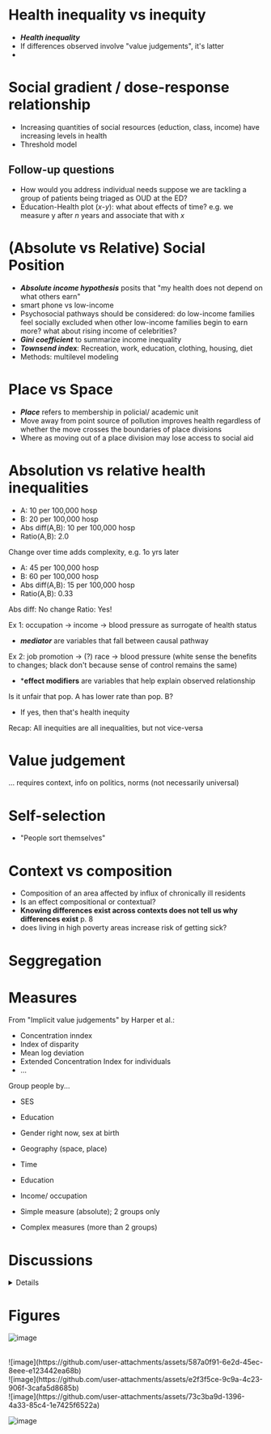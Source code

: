 # Health inequality vs inequity

- ***Health inequality*** 
- If differences observed involve "value judgements", it's latter
- 

# Social gradient / dose-response relationship


- Increasing quantities of social resources (eduction, class, income) have increasing levels in health
- Threshold model

## Follow-up questions

- How would you address individual needs suppose we are tackling a group of patients being triaged as OUD at the ED?
- Education-Health plot ($x$-$y$): what about effects of time? e.g. we measure y after $n$ years and associate that with $x$


 
 # (Absolute vs Relative) Social Position

- ***Absolute income hypothesis*** posits that "my health does not depend on what others earn"
- smart phone vs low-income
- Psychosocial pathways should be considered: do low-income families feel socially excluded when other low-income families begin to earn more? what about rising income of celebrities?
- ***Gini coefficient*** to summarize income inequality
- ***Townsend ind*ex**: Recreation, work, education, clothing, housing, diet
- Methods: multilevel modeling

# Place vs Space 
- ***Place*** refers to membership in policial/ academic unit
- Move away from point source of pollution improves health regardless of whether the move crosses the boundaries of place divisions
- Where as moving out of a place division may lose access to social aid

 # Absolution vs relative health inequalities

 - A: 10 per 100,000 hosp
 - B: 20 per 100,000 hosp
 - Abs diff(A,B): 10 per 100,000 hosp
 - Ratio(A,B): 2.0

Change over time adds complexity, e.g. 1o yrs later
- A: 45 per 100,000 hosp
- B: 60 per 100,000 hosp
- Abs diff(A,B): 15 per 100,000 hosp
- Ratio(A,B): 0.33

Abs diff: No change
Ratio: Yes!

Ex 1: occupation -> income -> blood pressure as surrogate of health status
- ***mediator*** are variables that fall between causal pathway

Ex 2: job promotion -> (?) race -> blood pressure (white sense the benefits to changes; black don't because sense of control remains the same)
- ***effect modifiers** are variables that help explain observed relationship

Is it unfair that pop. A has lower rate than pop. B?
- If yes, then that's health inequity

Recap: All inequities are all inequalities, but not vice-versa


# Value judgement

... requires context, info on politics, norms (not necessarily universal)


# Self-selection

- "People sort themselves"

# Context vs composition 

- Composition of an area affected by influx of chronically ill residents
- Is an effect compositional or contextual?
- **Knowing differences exist across contexts does not tell us why differences exist** p. 8
- does living in high poverty areas increase risk of getting sick?


# Seggregation

# Measures

From "Implicit value judgements" by Harper et al.:
- Concentration inndex
- Index of disparity
- Mean log deviation
- Extended Concentration Index for individuals
- ...


Group people by...

- SES
- Education
- Gender right now, sex at birth
- Geography (space, place)
- Time
- Education
- Income/ occupation


- Simple measure (absolute); 2 groups only
- Complex measures (more than 2 groups)


# Discussions

<details>
 
- Risk ratio ~= Odds ratio


Odds ratio
- confusing for researchers
- "weak but significant"
- OR~1; not probability; behaviour depend on how uncommon outcome is (higher prevalence)
- Not sensitive; overestimating health inequalties 
- Case control need the baseline risks to compare
- ***Should not be used to access health inequalities!!***

</details>

# Figures


![image](https://github.com/user-attachments/assets/358bb225-8c1b-4869-a1ba-3346ae5c0d2c)

<br>
![image](https://github.com/user-attachments/assets/587a0f91-6e2d-45ec-8eee-e123442ea68b)

<br>
![image](https://github.com/user-attachments/assets/e2f3f5ce-9c9a-4c23-906f-3cafa5d8685b)

<br>
![image](https://github.com/user-attachments/assets/73c3ba9d-1396-4a33-85c4-1e7425f6522a)

<br>

![image](https://github.com/user-attachments/assets/6935821e-f05d-4307-a5df-010aa8498148)


